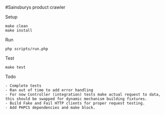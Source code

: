 
#Sainsburys product crawler

Setup

    make clean
    make install

Run

    php scripts/run.php

Test

    make test

Todo

    - Complete tests
    - Ran out of time to add error handling
    - For now Controller (integration) tests make actual request to data, this should be swapped for dynamic mechanism building fixtures.
    - Build Fake and Fail HTTP clients for proper request testing.
    - Add PHPCS dependencies and make block.
